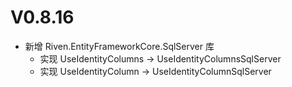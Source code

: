 # V0.8.16
- 新增 Riven.EntityFrameworkCore.SqlServer 库
  - 实现 UseIdentityColumns -> UseIdentityColumnsSqlServer
  - 实现 UseIdentityColumn -> UseIdentityColumnSqlServer